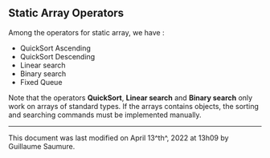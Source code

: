 ## Static Array Operators ##

Among the operators for static array, we have :

- QuickSort Ascending
- QuickSort Descending
- Linear search
- Binary search
- Fixed Queue

Note that the operators **QuickSort**, **Linear search** and **Binary search** only work on arrays of standard types. If the arrays contains objects, the sorting and searching commands must be implemented manually.

---

This document was last modified on April 13^th^, 2022 at 13h09 by Guillaume Saumure.














